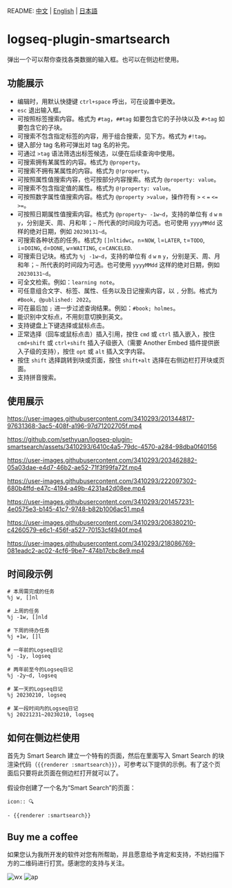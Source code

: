 README: [中文](README.md) | [English](README.en.md) | [日本語](README.ja.md)

# logseq-plugin-smartsearch

弹出一个可以帮你查找各类数据的输入框。也可以在侧边栏使用。

## 功能展示

- 编辑时，用默认快捷键 `ctrl+space` 呼出，可在设置中更改。
- `esc` 退出输入框。
- 可按照标签搜索内容。格式为 `#tag`，`##tag` 如要包含它的子孙块以及 `#>tag` 如要包含它的子块。
- 可搜索不包含指定标签的内容，用于组合搜索，见下方。格式为 `#!tag`。
- 键入部分 tag 名称可弹出对 tag 名的补完。
- 可通过 `>tag` 语法筛选出标签候选，以便在后续查询中使用。
- 可搜索拥有某属性的内容。格式为 `@property`。
- 可搜索不拥有某属性的内容。格式为 `@!property`。
- 可按照属性值搜索内容，也可按部分内容搜索。格式为 `@property: value`。
- 可搜索不包含指定值的属性。格式为 `@!property: value`。
- 可按照数字属性值搜索内容。格式为 `@property >value`，操作符有 `>` `<` `=` `<=` `>=`。
- 可按照日期属性值搜索内容。格式为 `@property~ -1w~d`，支持的单位有 `d` `w` `m` `y`，分别是天、周、月和年；`~` 所代表的时间段为可选。也可使用 `yyyyMMdd` 这样的绝对日期，例如 `20230131~d`。
- 可搜索各种状态的任务。格式为 `[]nltidwc`。`n`=`NOW`, `l`=`LATER`, `t`=`TODO`, `i`=`DOING`, `d`=`DONE`, `w`=`WAITING`, `c`=`CANCELED`.
- 可搜索日记块。格式为 `%j -1w~d`，支持的单位有 `d` `w` `m` `y`，分别是天、周、月和年；`~` 所代表的时间段为可选。也可使用 `yyyyMMdd` 这样的绝对日期，例如 `20230131~d`。
- 可全文检索。例如：`learning note`。
- 可任意组合文字、标签、属性、任务以及日记搜索内容，以 `,` 分割。格式为 `#Book, @published: 2022`。
- 可在最后加 `;` 进一步过滤查询结果。例如：`#book; holmes`。
- 能识别中文标点，不用刻意切换到英文。
- 支持键盘上下键选择或鼠标点击。
- 正常选择（回车或鼠标点击）插入引用，按住 `cmd` 或 `ctrl` 插入嵌入，按住 `cmd+shift` 或 `ctrl+shift` 插入子级嵌入（需要 Another Embed 插件提供嵌入子级的支持），按住 `opt` 或 `alt` 插入文字内容。
- 按住 `shift` 选择跳转到块或页面，按住 `shift+alt` 选择在右侧边栏打开块或页面。
- 支持拼音搜索。

## 使用展示

https://user-images.githubusercontent.com/3410293/201344817-97631368-3ac5-408f-a196-97d71202705f.mp4

https://github.com/sethyuan/logseq-plugin-smartsearch/assets/3410293/6410c4a5-79dc-4570-a284-98dba0f40156

https://user-images.githubusercontent.com/3410293/203462882-05a03dae-e4d7-46b2-ae52-71f3f99fa72f.mp4

https://user-images.githubusercontent.com/3410293/222097302-680b4ffd-e47c-4194-a49b-4231a42d08ee.mp4

https://user-images.githubusercontent.com/3410293/201457231-4e0575e3-b145-41c7-9748-b82b1006ac51.mp4

https://user-images.githubusercontent.com/3410293/206380210-c4260579-e6c1-456f-a527-70153cf4940f.mp4

https://user-images.githubusercontent.com/3410293/218086769-081eadc2-ac02-4cf6-9be7-474b17cbc8e9.mp4

## 时间段示例

```
# 本周需完成的任务
%j w, []nl

# 上周的任务
%j -1w, []nld

# 下周的待办任务
%j +1w, []l

# 一年前的Logseq日记
%j -1y, logseq

# 两年前至今的Logseq日记
%j -2y~d, logseq

# 某一天的Logseq日记
%j 20230210, logseq

# 某一段时间内的Logseq日记
%j 20221231~20230210, logseq
```

## 如何在侧边栏使用

首先为 Smart Search 建立一个特有的页面，然后在里面写入 Smart Search 的块渲染代码（`{{renderer :smartsearch}}`），可参考以下提供的示例。有了这个页面后只要将此页面在侧边栏打开就可以了。

假设你创建了一个名为“Smart Search”的页面：

```
icon:: 🔍

- {{renderer :smartsearch}}
```

## Buy me a coffee

如果您认为我所开发的软件对您有所帮助，并且愿意给予肯定和支持，不妨扫描下方的二维码进行打赏。感谢您的支持与关注。

![wx](https://user-images.githubusercontent.com/3410293/236807219-cf21180a-e7f8-44a9-abde-86e1e6df999b.jpg) ![ap](https://user-images.githubusercontent.com/3410293/236807256-f79768a7-16e0-4cbf-a9f3-93f230feee30.jpg)
